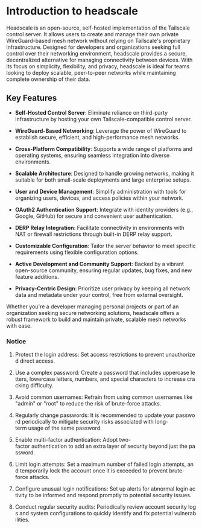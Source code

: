 # Introduction to headscale

Headscale is an open-source, self-hosted implementation of the Tailscale control server. It allows users to create and manage their own private WireGuard-based mesh network without relying on Tailscale's proprietary infrastructure. Designed for developers and organizations seeking full control over their networking environment, headscale provides a secure, decentralized alternative for managing connectivity between devices. With its focus on simplicity, flexibility, and privacy, headscale is ideal for teams looking to deploy scalable, peer-to-peer networks while maintaining complete ownership of their data.

## Key Features

- **Self-Hosted Control Server**: Eliminate reliance on third-party infrastructure by hosting your own Tailscale-compatible control server.
  
- **WireGuard-Based Networking**: Leverage the power of WireGuard to establish secure, efficient, and high-performance mesh networks.

- **Cross-Platform Compatibility**: Supports a wide range of platforms and operating systems, ensuring seamless integration into diverse environments.

- **Scalable Architecture**: Designed to handle growing networks, making it suitable for both small-scale deployments and large enterprise setups.

- **User and Device Management**: Simplify administration with tools for organizing users, devices, and access policies within your network.

- **OAuth2 Authentication Support**: Integrate with identity providers (e.g., Google, GitHub) for secure and convenient user authentication.

- **DERP Relay Integration**: Facilitate connectivity in environments with NAT or firewall restrictions through built-in DERP relay support.

- **Customizable Configuration**: Tailor the server behavior to meet specific requirements using flexible configuration options.

- **Active Development and Community Support**: Backed by a vibrant open-source community, ensuring regular updates, bug fixes, and new feature additions.

- **Privacy-Centric Design**: Prioritize user privacy by keeping all network data and metadata under your control, free from external oversight.

Whether you're a developer managing personal projects or part of an organization seeking secure networking solutions, headscale offers a robust framework to build and maintain private, scalable mesh networks with ease.

### Notice

1.  Protect the login address: Set access restrictions to prevent unauthorized direct access.
    
2.  Use a complex password: Create a password that includes uppercase letters, lowercase letters, numbers, and special characters to increase cracking difficulty.
    
3.  Avoid common usernames: Refrain from using common usernames like "admin" or "root" to reduce the risk of brute-force attacks.
    
4.  Regularly change passwords: It is recommended to update your password periodically to mitigate security risks associated with long-term usage of the same password.
    
5.  Enable multi-factor authentication: Adopt two-factor authentication to add an extra layer of security beyond just the password.
    
6.  Limit login attempts: Set a maximum number of failed login attempts, and temporarily lock the account once it is exceeded to prevent brute-force attacks.
    
7.  Configure unusual login notifications: Set up alerts for abnormal login activity to be informed and respond promptly to potential security issues.
    
8.  Conduct regular security audits: Periodically review account security logs and system configurations to quickly identify and fix potential vulnerabilities.
        